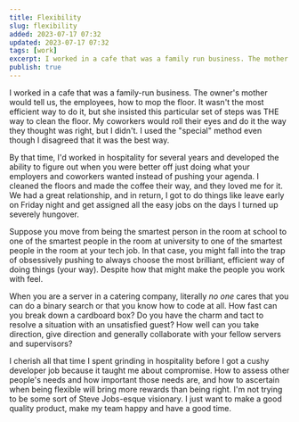 ```yaml
---
title: Flexibility
slug: flexibility
added: 2023-07-17 07:32
updated: 2023-07-17 07:32
tags: [work]
excerpt: I worked in a cafe that was a family run business. The mother of the owner would come in and tell us employees how to mop the floor.
publish: true
---
```


I worked in a cafe that was a family-run business. The owner's mother would tell us, the employees, how to mop the floor. It wasn't the most efficient way to do it, but she insisted this particular set of steps was THE way to clean the floor. My coworkers would roll their eyes and do it the way they thought was right, but I didn't. I used the "special" method even though I disagreed that it was the best way. 

By that time, I'd worked in hospitality for several years and developed the ability to figure out when you were better off just doing what your employers and coworkers wanted instead of pushing your agenda. I cleaned the floors and made the coffee their way, and they loved me for it. We had a great relationship, and in return, I got to do things like leave early on Friday night and get assigned all the easy jobs on the days I turned up severely hungover. 

Suppose you move from being the smartest person in the room at school to one of the smartest people in the room at university to one of the smartest people in the room at your tech job. In that case, you might fall into the trap of obsessively pushing to always choose the most brilliant, efficient way of doing things (your way). Despite how that might make the people you work with feel.

When you are a server in a catering company, literally *no one* cares that you can do a binary search or that you know how to code at all. How fast can you break down a cardboard box? Do you have the charm and tact to resolve a situation with an unsatisfied guest? How well can you take direction, give direction and generally collaborate with your fellow servers and supervisors? 

I cherish all that time I spent grinding in hospitality before I got a cushy developer job because it taught me about compromise. How to assess other people's needs and how important those needs are, and how to ascertain when being flexible will bring more rewards than being right. I'm not trying to be some sort of Steve Jobs-esque visionary. I just want to make a good quality product, make my team happy and have a good time. 